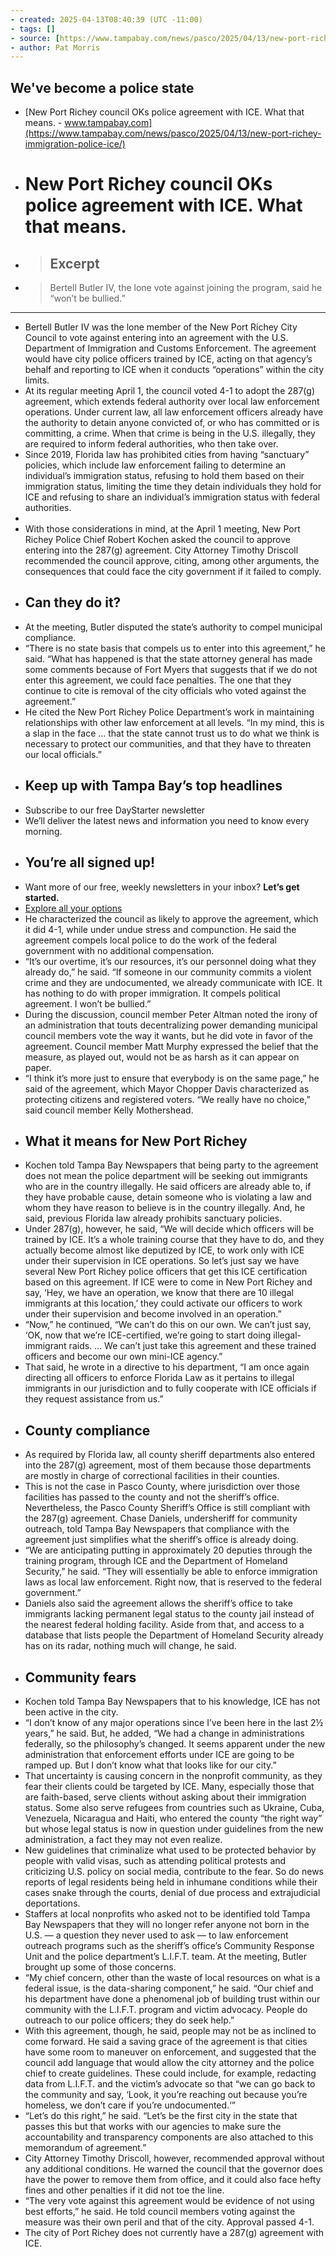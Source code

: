 ```yaml
---
- created: 2025-04-13T08:40:39 (UTC -11:00)
- tags: []
- source: [https://www.tampabay.com/news/pasco/2025/04/13/new-port-richey-immigration-police-ice/](https://www.tampabay.com/news/pasco/2025/04/13/new-port-richey-immigration-police-ice/)
- author: Pat Morris
---
```


## We've become a police state
- [New Port Richey council OKs police agreement with ICE. What that means. - www.tampabay.com](https://www.tampabay.com/news/pasco/2025/04/13/new-port-richey-immigration-police-ice/)
- # New Port Richey council OKs police agreement with ICE. What that means.
- > ## Excerpt
- > Bertell Butler IV, the lone vote against joining the program, said he “won’t be bullied.”
- ---
- Bertell Butler IV was the lone member of the New Port Richey City Council to vote against entering into an agreement with the U.S. Department of Immigration and Customs Enforcement. The agreement would have city police officers trained by ICE, acting on that agency’s behalf and reporting to ICE when it conducts “operations” within the city limits.
- At its regular meeting April 1, the council voted 4-1 to adopt the 287(g) agreement, which extends federal authority over local law enforcement operations. Under current law, all law enforcement officers already have the authority to detain anyone convicted of, or who has committed or is committing, a crime. When that crime is being in the U.S. illegally, they are required to inform federal authorities, who then take over.
- Since 2019, Florida law has prohibited cities from having “sanctuary” policies, which include law enforcement failing to determine an individual’s immigration status, refusing to hold them based on their immigration status, limiting the time they detain individuals they hold for ICE and refusing to share an individual’s immigration status with federal authorities.
- 
- With those considerations in mind, at the April 1 meeting, New Port Richey Police Chief Robert Kochen asked the council to approve entering into the 287(g) agreement. City Attorney Timothy Driscoll recommended the council approve, citing, among other arguments, the consequences that could face the city government if it failed to comply.
- ## Can they do it?
- At the meeting, Butler disputed the state’s authority to compel municipal compliance.
- “There is no state basis that compels us to enter into this agreement,” he said. “What has happened is that the state attorney general has made some comments because of Fort Myers that suggests that if we do not enter this agreement, we could face penalties. The one that they continue to cite is removal of the city officials who voted against the agreement.”
- He cited the New Port Richey Police Department’s work in maintaining relationships with other law enforcement at all levels. “In my mind, this is a slap in the face … that the state cannot trust us to do what we think is necessary to protect our communities, and that they have to threaten our local officials.”
- ## Keep up with Tampa Bay’s top headlines
- Subscribe to our free DayStarter newsletter
- We’ll deliver the latest news and information you need to know every morning.
- ## You’re all signed up!
- Want more of our free, weekly newsletters in your inbox? **Let’s get started.**
- [Explore all your options](https://www.tampabay.com/newsletters/)
- He characterized the council as likely to approve the agreement, which it did 4-1, while under undue stress and compunction. He said the agreement compels local police to do the work of the federal government with no additional compensation.
- “It’s our overtime, it’s our resources, it’s our personnel doing what they already do,” he said. “If someone in our community commits a violent crime and they are undocumented, we already communicate with ICE. It has nothing to do with proper immigration. It compels political agreement. I won’t be bullied.”
- During the discussion, council member Peter Altman noted the irony of an administration that touts decentralizing power demanding municipal council members vote the way it wants, but he did vote in favor of the agreement. Council member Matt Murphy expressed the belief that the measure, as played out, would not be as harsh as it can appear on paper.
- “I think it’s more just to ensure that everybody is on the same page,” he said of the agreement, which Mayor Chopper Davis characterized as protecting citizens and registered voters. “We really have no choice,” said council member Kelly Mothershead.
- ## What it means for New Port Richey
- Kochen told Tampa Bay Newspapers that being party to the agreement does not mean the police department will be seeking out immigrants who are in the country illegally. He said officers are already able to, if they have probable cause, detain someone who is violating a law and whom they have reason to believe is in the country illegally. And, he said, previous Florida law already prohibits sanctuary policies.
- Under 287(g), however, he said, “We will decide which officers will be trained by ICE. It’s a whole training course that they have to do, and they actually become almost like deputized by ICE, to work only with ICE under their supervision in ICE operations. So let’s just say we have several New Port Richey police officers that get this ICE certification based on this agreement. If ICE were to come in New Port Richey and say, ‘Hey, we have an operation, we know that there are 10 illegal immigrants at this location,’ they could activate our officers to work under their supervision and become involved in an operation.”
- “Now,” he continued, “We can’t do this on our own. We can’t just say, ‘OK, now that we’re ICE-certified, we’re going to start doing illegal-immigrant raids. … We can’t just take this agreement and these trained officers and become our own mini-ICE agency.”
- That said, he wrote in a directive to his department, “I am once again directing all officers to enforce Florida Law as it pertains to illegal immigrants in our jurisdiction and to fully cooperate with ICE officials if they request assistance from us.”
- ## County compliance
- As required by Florida law, all county sheriff departments also entered into the 287(g) agreement, most of them because those departments are mostly in charge of correctional facilities in their counties.
- This is not the case in Pasco County, where jurisdiction over those facilities has passed to the county and not the sheriff’s office. Nevertheless, the Pasco County Sheriff’s Office is still compliant with the 287(g) agreement. Chase Daniels, undersheriff for community outreach, told Tampa Bay Newspapers that compliance with the agreement just simplifies what the sheriff’s office is already doing.
- “We are anticipating putting in approximately 20 deputies through the training program, through ICE and the Department of Homeland Security,” he said. “They will essentially be able to enforce immigration laws as local law enforcement. Right now, that is reserved to the federal government.”
- Daniels also said the agreement allows the sheriff’s office to take immigrants lacking permanent legal status to the county jail instead of the nearest federal holding facility. Aside from that, and access to a database that lists people the Department of Homeland Security already has on its radar, nothing much will change, he said.
- ## Community fears
- Kochen told Tampa Bay Newspapers that to his knowledge, ICE has not been active in the city.
- “I don’t know of any major operations since I’ve been here in the last 2½ years,” he said. But, he added, “We had a change in administrations federally, so the philosophy’s changed. It seems apparent under the new administration that enforcement efforts under ICE are going to be ramped up. But I don’t know what that looks like for our city.”
- That uncertainty is causing concern in the nonprofit community, as they fear their clients could be targeted by ICE. Many, especially those that are faith-based, serve clients without asking about their immigration status. Some also serve refugees from countries such as Ukraine, Cuba, Venezuela, Nicaragua and Haiti, who entered the county “the right way” but whose legal status is now in question under guidelines from the new administration, a fact they may not even realize.
- New guidelines that criminalize what used to be protected behavior by people with valid visas, such as attending political protests and criticizing U.S. policy on social media, contribute to the fear. So do news reports of legal residents being held in inhumane conditions while their cases snake through the courts, denial of due process and extrajudicial deportations.
- Staffers at local nonprofits who asked not to be identified told Tampa Bay Newspapers that they will no longer refer anyone not born in the U.S. — a question they never used to ask — to law enforcement outreach programs such as the sheriff’s office’s Community Response Unit and the police department’s L.I.F.T. team. At the meeting, Butler brought up some of those concerns.
- “My chief concern, other than the waste of local resources on what is a federal issue, is the data-sharing component,” he said. “Our chief and his department have done a phenomenal job of building trust within our community with the L.I.F.T. program and victim advocacy. People do outreach to our police officers; they do seek help.”
- With this agreement, though, he said, people may not be as inclined to come forward. He said a saving grace of the agreement is that cities have some room to maneuver on enforcement, and suggested that the council add language that would allow the city attorney and the police chief to create guidelines. These could include, for example, redacting data from L.I.F.T. and the victim’s advocate so that “we can go back to the community and say, ‘Look, it you’re reaching out because you’re homeless, we don’t care if you’re undocumented.‘”
- “Let’s do this right,” he said. “Let’s be the first city in the state that passes this but that works with our agencies to make sure the accountability and transparency components are also attached to this memorandum of agreement.”
- City Attorney Timothy Driscoll, however, recommended approval without any additional conditions. He warned the council that the governor does have the power to remove them from office, and it could also face hefty fines and other penalties if it did not toe the line.
- “The very vote against this agreement would be evidence of not using best efforts,” he said. He told council members voting against the measure was their own peril and that of the city. Approval passed 4-1.
- The city of Port Richey does not currently have a 287(g) agreement with ICE.
